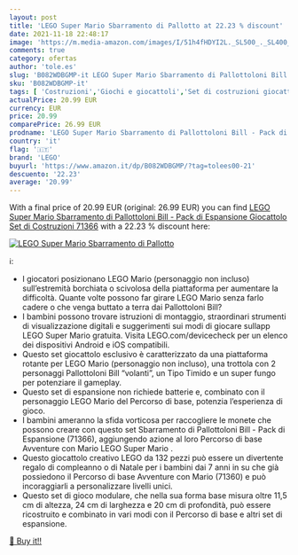 ```yaml
---
layout: post
title: 'LEGO Super Mario Sbarramento di Pallotto at 22.23 % discount'
date: 2021-11-18 22:48:17
image: 'https://m.media-amazon.com/images/I/51h4fHDYI2L._SL500_._SL400_.jpg'
comments: true
category: ofertas
author: 'tole.es'
slug: 'B082WDBGMP-it LEGO Super Mario Sbarramento di Pallottoloni Bill - Pack...'
sku: 'B082WDBGMP-it'
tags: [ 'Costruzioni','Giochi e giocattoli','Set di costruzioni giocattolo','lego', ]
actualPrice: 20.99 EUR
currency: EUR
price: 20.99
comparePrice: 26.99 EUR
prodname: 'LEGO Super Mario Sbarramento di Pallottoloni Bill - Pack di Espansione  Giocattolo  Set di Costruzioni  71366'
country: 'it'
flag: '🇮🇹'
brand: 'LEGO'
buyurl: 'https://www.amazon.it/dp/B082WDBGMP/?tag=tolees00-21'
descuento: '22.23'
average: '20.99'
---
```


With a final price of 20.99 EUR (original: 26.99 EUR) you can find [LEGO Super Mario Sbarramento di Pallottoloni Bill - Pack di Espansione  Giocattolo  Set di Costruzioni  71366](https://www.amazon.it/dp/B082WDBGMP/?tag=tolees00-21) with a  22.23 % discount here:

[![LEGO Super Mario Sbarramento di Pallotto](https://m.media-amazon.com/images/I/51h4fHDYI2L._SL500_._SL400_.jpg)](https://www.amazon.it/dp/B082WDBGMP/?tag=tolees00-21)

ℹ️:

- I giocatori posizionano LEGO Mario (personaggio non incluso) sull’estremità borchiata o scivolosa della piattaforma per aumentare la difficoltà. Quante volte possono far girare LEGO Mario senza farlo cadere o che venga buttato a terra dai Pallottoloni Bill?
- I bambini possono trovare istruzioni di montaggio, straordinari strumenti di visualizzazione digitali e suggerimenti sui modi di giocare sullapp LEGO Super Mario gratuita. Visita LEGO.com/devicecheck per un elenco dei dispositivi Android e iOS compatibili.
- Questo set giocattolo esclusivo è caratterizzato da una piattaforma rotante per LEGO Mario (personaggio non incluso), una trottola con 2 personaggi Pallottoloni Bill “volanti”, un Tipo Timido e un super fungo per potenziare il gameplay.
- Questo set di espansione non richiede batterie e, combinato con il personaggio LEGO Mario del Percorso di base, potenzia l’esperienza di gioco.
- I bambini ameranno la sfida vorticosa per raccogliere le monete che possono creare con questo set Sbarramento di Pallottoloni Bill - Pack di Espansione (71366), aggiungendo azione al loro Percorso di base Avventure con Mario LEGO Super Mario .
- Questo giocattolo creativo LEGO da 132 pezzi può essere un divertente regalo di compleanno o di Natale per i bambini dai 7 anni in su che già possiedono il Percorso di base Avventure con Mario (71360) e può incoraggiarli a personalizzare livelli unici.
- Questo set di gioco modulare, che nella sua forma base misura oltre 11,5 cm di altezza, 24 cm di larghezza e 20 cm di profondità, può essere ricostruito e combinato in vari modi con il Percorso di base e altri set di espansione.

[🛒 Buy it!!](https://www.amazon.it/dp/B082WDBGMP/?tag=tolees00-21)
